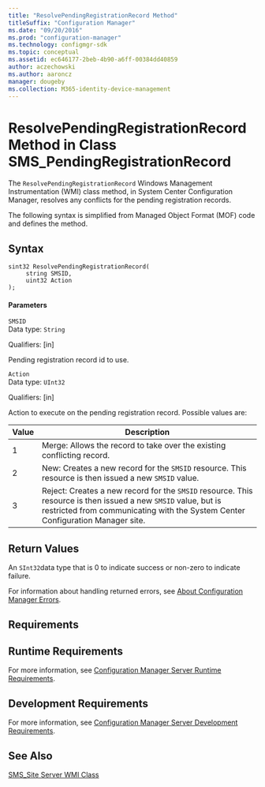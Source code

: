```yaml
---
title: "ResolvePendingRegistrationRecord Method"
titleSuffix: "Configuration Manager"
ms.date: "09/20/2016"
ms.prod: "configuration-manager"
ms.technology: configmgr-sdk
ms.topic: conceptual
ms.assetid: ec646177-2beb-4b90-a6ff-00384dd40859
author: aczechowski
ms.author: aaroncz
manager: dougeby
ms.collection: M365-identity-device-management
---
```

# ResolvePendingRegistrationRecord Method in Class SMS_PendingRegistrationRecord
The `ResolvePendingRegistrationRecord` Windows Management Instrumentation (WMI) class method, in System Center Configuration Manager, resolves any conflicts for the pending registration records.  

 The following syntax is simplified from Managed Object Format (MOF) code and defines the method.  

## Syntax  

```  
sint32 ResolvePendingRegistrationRecord(     
     string SMSID,  
     uint32 Action  
);  
```  

#### Parameters  
 `SMSID`  
 Data type: `String`  

 Qualifiers: [in]  

 Pending registration record id to use.  

 `Action`  
 Data type: `UInt32`  

 Qualifiers: [in]  

 Action to execute on the pending registration record. Possible values are:  

|Value|Description|  
|-----------|-----------------|  
|1|Merge: Allows the record to take over the existing conflicting record.|  
|2|New: Creates a new record for the `SMSID` resource. This resource is then issued a new `SMSID` value.|  
|3|Reject: Creates a new record for the `SMSID` resource. This resource is then issued a new `SMSID` value, but is restricted from communicating with the System Center Configuration Manager site.|  

## Return Values  
 An `SInt32`data type that is 0 to indicate success or non-zero to indicate failure.  

 For information about handling returned errors, see [About Configuration Manager Errors](../../../../../develop/core/understand/about-configuration-manager-errors.md).  

## Requirements  

## Runtime Requirements  
 For more information, see [Configuration Manager Server Runtime Requirements](../../../../../develop/core/reqs/server-runtime-requirements.md).  

## Development Requirements  
 For more information, see [Configuration Manager Server Development Requirements](../../../../../develop/core/reqs/server-development-requirements.md).  

## See Also  
 [SMS_Site Server WMI Class](../../../../../develop/reference/core/servers/configure/sms_site-server-wmi-class.md)
